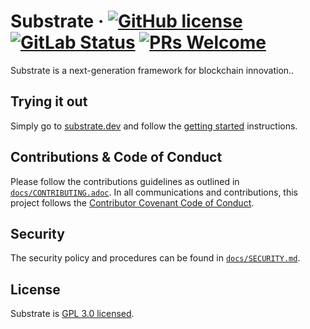 # Substrate &middot; [![GitHub license](https://img.shields.io/github/license/paritytech/substrate)](LICENSE) [![GitLab Status](https://gitlab.parity.io/parity/substrate/badges/master/pipeline.svg)](https://gitlab.parity.io/parity/substrate/pipelines) [![PRs Welcome](https://img.shields.io/badge/PRs-welcome-brightgreen.svg)](docs/CONTRIBUTING.adoc)

Substrate is a next-generation framework for blockchain innovation..

## Trying it out

Simply go to [substrate.dev](https://substrate.dev) and follow the [getting started](https://substrate.dev/docs/en/overview/getting-started/) instructions.

## Contributions & Code of Conduct

Please follow the contributions guidelines as outlined in [`docs/CONTRIBUTING.adoc`](docs/CONTRIBUTING.adoc). In all communications and contributions, this project follows the [Contributor Covenant Code of Conduct](docs/CODE_OF_CONDUCT.adoc).

## Security

The security policy and procedures can be found in [`docs/SECURITY.md`](docs/SECURITY.md).

## License

Substrate is [GPL 3.0 licensed](LICENSE).
